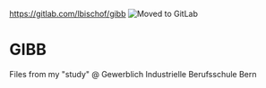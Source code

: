 https://gitlab.com/lbischof/gibb
![Moved to GitLab](https://i.imgur.com/wGgvnPq.png)

# GIBB
Files from my "study" @ Gewerblich Industrielle Berufsschule Bern
